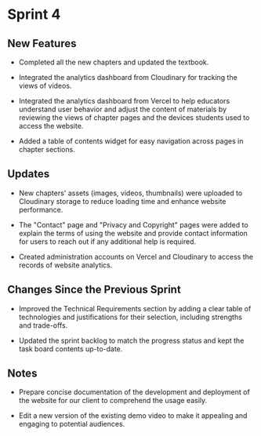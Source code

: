 # Sprint 4

## New Features
- Completed all the new chapters and updated the textbook.

- Integrated the analytics dashboard from Cloudinary for tracking the views of videos.

- Integrated the analytics dashboard from Vercel to help educators understand user behavior and adjust the content of materials by reviewing the views of chapter pages and the devices students used to access the website.

- Added a table of contents widget for easy navigation across pages in chapter sections.

## Updates
- New chapters' assets (images, videos, thumbnails) were uploaded to Cloudinary storage to reduce loading time and enhance website performance.

- The "Contact" page and "Privacy and Copyright" pages were added to explain the terms of using the website and provide contact information for users to reach out if any additional help is required.

- Created administration accounts on Vercel and Cloudinary to access the records of website analytics.

## Changes Since the Previous Sprint
- Improved the Technical Requirements section by adding a clear table of technologies and justifications for their selection, including strengths and trade-offs.

- Updated the sprint backlog to match the progress status and kept the task board contents up-to-date.

## Notes
- Prepare concise documentation of the development and deployment of the website for our client to comprehend the usage easily.

- Edit a new version of the existing demo video to make it appealing and engaging to potential audiences.
